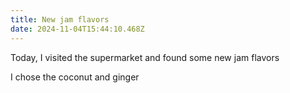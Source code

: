 ```yaml
---
title: New jam flavors
date: 2024-11-04T15:44:10.468Z
---
```


Today, I visited the supermarket and found some new jam flavors

I chose the coconut and ginger
